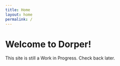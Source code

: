 ```yaml
---
title: Home
layout: home
permalink: /
---
```

# Welcome to Dorper!
This site is still a Work in Progress. Check back later.
